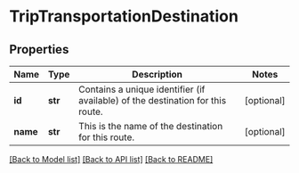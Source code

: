 # TripTransportationDestination

## Properties
Name | Type | Description | Notes
------------ | ------------- | ------------- | -------------
**id** | **str** | Contains a unique identifier (if available) of the destination for this route.  | [optional] 
**name** | **str** | This is the name of the destination for this route.  | [optional] 

[[Back to Model list]](../README.md#documentation-for-models) [[Back to API list]](../README.md#documentation-for-api-endpoints) [[Back to README]](../README.md)


